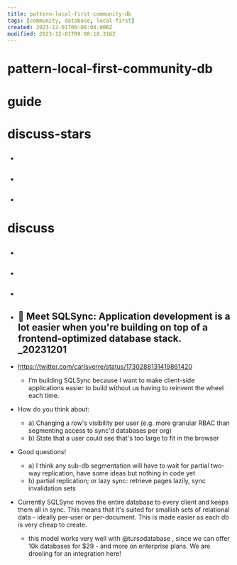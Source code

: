 ```yaml
---
title: pattern-local-first-community-db
tags: [community, database, local-first]
created: 2023-12-01T09:08:04.006Z
modified: 2023-12-01T09:08:18.316Z
---
```


# pattern-local-first-community-db

# guide

# discuss-stars
- ## 

- ## 

- ## 
# discuss
- ## 

- ## 

- ## 

- ## 🚀 Meet SQLSync: Application development is a lot easier when you're building on top of a frontend-optimized database stack. _20231201
- https://twitter.com/carlsverre/status/1730288131419861420
  - I’m building SQLSync because I want to make client-side applications easier to build without us having to reinvent the wheel each time.
- How do you think about:
  - a) Changing a row's visibility per user (e.g. more granular  RBAC than segmenting access to sync'd databases per org)
  - b) State that a user could see that's too large to fit in the browser
- Good questions!
  - a) I think any sub-db segmentation will have to wait for partial two-way replication, have some ideas but nothing in code yet
  - b) partial replication; or lazy sync: retrieve pages lazily, sync invalidation sets

- Currently SQLSync moves the entire database to every client and keeps them all in sync. This means that it's suited for smallish sets of relational data - ideally per-user or per-document. This is made easier as each db is very cheap to create.
  - this model works very well with @tursodatabase , since we can offer 10k databases for $29 - and more on enterprise plans. We are drooling for an integration here!
